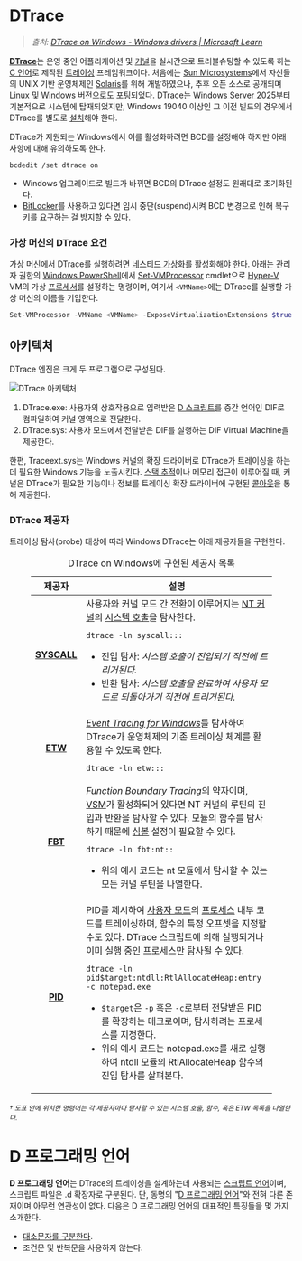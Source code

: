 # DTrace
> *출처: [DTrace on Windows - Windows drivers | Microsoft Learn](https://learn.microsoft.com/en-us/windows-hardware/drivers/devtest/dtrace)*

[**DTrace**](https://en.wikipedia.org/wiki/DTrace)는 운영 중인 어플리케이션 및 [커널](Kernel.md)을 실시간으로 트러블슈팅할 수 있도록 하는 [C 언어](C.md)로 제작된 [트레이싱](https://en.wikipedia.org/wiki/Tracing_(software)) 프레임워크이다. 처음에는 [Sun Microsystems](https://en.wikipedia.org/wiki/Sun_Microsystems)에서 자신들의 UNIX 기반 운영체제인 [Solaris](https://en.wikipedia.org/wiki/Oracle_Solaris)를 위해 개발하였으나, 추후 오픈 소스로 공개되며 [Linux](https://en.wikipedia.org/wiki/Linux) 및 [Windows](Windows.md) 버전으로도 포팅되었다. DTrace는 [Windows Server 2025](https://en.wikipedia.org/wiki/Windows_Server_2025)부터 기본적으로 시스템에 탑재되었지만,  Windows 19040 이상인 그 이전 빌드의 경우에서 DTrace를 별도로 [설치](https://learn.microsoft.com/windows-hardware/drivers/devtest/dtrace#installing-dtrace-under-windows)해야 한다.

DTrace가 지원되는 Windows에서 이를 활성화하려면 BCD를 설정해야 하지만 아래 사항에 대해 유의하도록 한다.

```
bcdedit /set dtrace on
```

* Windows 업그레이드로 빌드가 바뀌면 BCD의 DTrace 설정도 원래대로 초기화된다.
* [BitLocker](BitLocker.md)를 사용하고 있다면 임시 중단(suspend)시켜 BCD 변경으로 인해 복구 키를 요구하는 걸 방지할 수 있다.

### 가상 머신의 DTrace 요건
가상 머신에서 DTrace를 실행하려면 [네스티드 가상화](https://learn.microsoft.com/en-us/virtualization/hyper-v-on-windows/user-guide/enable-nested-virtualization)를 활성화해야 한다. 아래는 관리자 권한의 [Windows PowerShell](PowerShell.md)에서 [Set-VMProcessor](https://learn.microsoft.com/en-us/powershell/module/hyper-v/set-vmprocessor) cmdlet으로 [Hyper-V](Hypervisor.md) VM의 가상 [프로세서](Processor.md)를 설정하는 명령이며, 여기서 `<VMName>`에는 DTrace를 실행할 가상 머신의 이름을 기입한다.

```powershell
Set-VMProcessor -VMName <VMName> -ExposeVirtualizationExtensions $true
```

## 아키텍처
DTrace 엔진은 크게 두 프로그램으로 구성된다.

![DTrace 아키텍처](https://learn.microsoft.com/en-us/windows-hardware/drivers/devtest/images/dtrace-architecture.png)

1. DTrace.exe: 사용자의 상호작용으로 입력받은 [D 스크립트](#d-프로그래밍-언어)를 중간 언어인 DIF로 컴파일하여 커널 영역으로 전달한다.
1. DTrace.sys: 사용자 모드에서 전달받은 DIF를 실행하는 DIF Virtual Machine을 제공한다.

한편, Traceext.sys는 Windows 커널의 확장 드라이버로 DTrace가 트레이싱을 하는 데 필요한 Windows 기능을 노출시킨다. [스택 추적](https://en.wikipedia.org/wiki/Stack_trace)이나 메모리 접근이 이루어질 때, 커널은 DTrace가 필요한 기능이나 정보를 트레이싱 확장 드라이버에 구현된 [콜아웃](https://learn.microsoft.com/windows-hardware/drivers/network/callout)을 통해 제공한다.

### DTrace 제공자
트레이싱 탐사(probe) 대상에 따라 Windows DTrace는 아래 제공자들을 구현한다.

<table style="width: 85%; margin-left: auto; margin-right: auto;"><caption style="caption-side: top;">DTrace on Windows에 구현된 제공자 목록</caption><colgroup><col style="width: 15%;"/><col style="width: 85%;"/></colgroup><thead><tr><th style="text-align: center;">제공자</th><th style="text-align: center;">설명</th></tr></thead><tbody><tr><td style="text-align: center;"><a href="https://learn.microsoft.com/windows-hardware/drivers/devtest/dtrace#syscall--ntos-system-calls"><b>SYSCALL</b></a></td><td>사용자와 커널 모드 간 전환이 이루어지는 <a href="Kernel.md#nt-커널">NT 커널</a>의 <a href="WinAPI.md#시스템-서비스">시스템 호출</a>을 탐사한다.

```
dtrace -ln syscall:::
```
<ul><li>진입 탐사: <i>시스템 호출이 진입되기 직전에 트리거된다.</i></li><li>반환 탐사: <i>시스템 호출을 완료하여 사용자 모드로 되돌아가기 직전에 트리거된다.</i></li></ul></td></tr><tr><td style="text-align: center;"><a href="https://learn.microsoft.com/windows-hardware/drivers/devtest/dtrace#etw"><b>ETW</b></a></td><td><i><a href="ETW.md">Event Tracing for Windows</a></i>를 탐사하여 DTrace가 운영체제의 기존 트레이싱 체계를 활용할 수 있도록 한다.

```
dtrace -ln etw:::
```
</td></tr><tr><td style="text-align: center;"><a href="https://learn.microsoft.com/windows-hardware/drivers/devtest/dtrace#function-boundary-tracing-fbt"><b>FBT</b></a></td><td><i>Function Boundary Tracing</i>의 약자이며, <a href="Hypervisor.md#가상-보안-모드">VSM</a>가 활성화되어 있다면 NT 커널의 루틴의 진입과 반환을 탐사할 수 있다. 모듈의 함수를 탐사하기 때문에 <a href="Symbol.md">심볼</a> 설정이 필요할 수 있다.

```
dtrace -ln fbt:nt::
```
<ul><li>위의 예시 코드는 nt 모듈에서 탐사할 수 있는 모든 커널 루틴을 나열한다.</li></ul></td></tr><tr><td style="text-align: center;"><a href="https://learn.microsoft.com/windows-hardware/drivers/devtest/dtrace#pid"><b>PID</b></a></td><td>PID를 제시하여 <a href="Processor.md#사용자-모드">사용자 모드</a>의 <a href="Process.md">프로세스</a> 내부 코드를 트레이싱하며, 함수의 특정 오프셋을 지정할 수도 있다. DTrace 스크립트에 의해 실행되거나 이미 실행 중인 프로세스만 탐사될 수 있다.

```
dtrace -ln pid$target:ntdll:RtlAllocateHeap:entry -c notepad.exe
```
<ul><li><code>$target</code>은 <code>-p</code> 혹은 <code>-c</code>로부터 전달받은 PID를 확장하는 매크로이며, 탐사하려는 프로세스를 지정한다.</li><li>위의 예시 코드는 notepad.exe를 새로 실행하여 ntdll 모듈의 RtlAllocateHeap 함수의 진입 탐사를 살펴본다.</li></ul></td></tr></tbody></table>

<sup>_† 도표 안에 위치한 명령어는 각 제공자마다 탐사할 수 있는 시스템 호출, 함수, 혹은 ETW 목록을 나열한다._</sup>

# D 프로그래밍 언어
**D 프로그래밍 언어**는 DTrace의 트레이싱을 설계하는데 사용되는 [스크립트 언어](https://en.wikipedia.org/wiki/Scripting_language)이며, 스크립트 파일은 .d 확장자로 구분된다. 단, 동명의 "[D 프로그래밍 언어](https://en.wikipedia.org/wiki/D_(programming_language))"와 전혀 다른 존재이며 아무런 연관성이 없다. 다음은 D 프로그래밍 언어의 대표적인 특징들을 몇 가지 소개한다.

* [대소문자를 구분한다](https://en.wikipedia.org/wiki/Case_sensitivity).
* 조건문 및 반복문을 사용하지 않는다.
